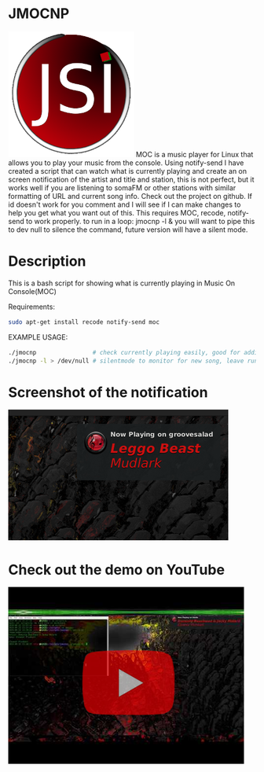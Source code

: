 # JMOCNP
![alt text](https://github.com/J216/simple_tag_replace/raw/master/jsi-logo-256.png "JSI Logo")
MOC is a music player for Linux that allows you to play your music from the console. Using notify-send I have created a script that can watch what is currently playing and create an on screen notification of the artist and title and station, this is not perfect, but it works well if you are listening to somaFM or other stations with similar formatting of URL and current song info. Check out the project on github. If id doesn't work for you comment and I will see if I can make changes to help you get what you want out of this. This requires MOC, recode, notify-send to work properly. to run in a loop: jmocnp -l & you will want to pipe this to dev null to silence the command, future version will have a silent mode.

# Description
This is a bash script for showing what is currently playing in Music On Console(MOC)

Requirements:
```bash
sudo apt-get install recode notify-send moc
```
EXAMPLE USAGE:
```bash
./jmocnp                # check currently playing easily, good for adding a button to check anytime
./jmocnp -l > /dev/null # silentmode to monitor for new song, leave running
```
# Screenshot of the notification
![alt text](https://raw.githubusercontent.com/J216/jmocnp/master/jmocnp-screenshot.png "JSI Logo")

# Check out the demo on YouTube
[![JMOCNP - Now Playing Notifications for Music On Console(MOC)](https://raw.githubusercontent.com/J216/jmocnp/master/jmocnp-youtube.png)](http://www.youtube.com/watch?v=WL3fZLfNSwY "JMOCNP - Now Playing Notifications for Music On Console(MOC)")
